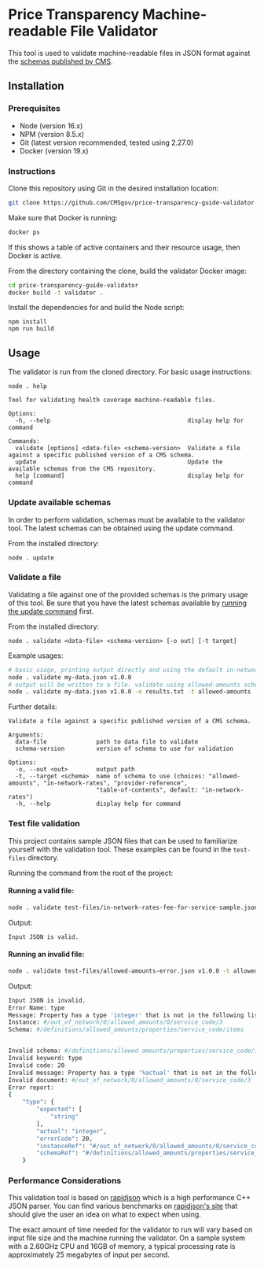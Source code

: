 # Price Transparency Machine-readable File Validator

This tool is used to validate machine-readable files in JSON format against the [schemas published by CMS](https://github.com/CMSgov/price-transparency-guide).

## Installation

### Prerequisites

- Node (version 16.x)
- NPM (version 8.5.x)
- Git (latest version recommended, tested using 2.27.0)
- Docker (version 19.x)

### Instructions

Clone this repository using Git in the desired installation location:

```bash
git clone https://github.com/CMSgov/price-transparency-guide-validator.git
```

Make sure that Docker is running:

```bash
docker ps
```

If this shows a table of active containers and their resource usage, then Docker is active.

From the directory containing the clone, build the validator Docker image:

```bash
cd price-transparency-guide-validator
docker build -t validator .
```

Install the dependencies for and build the Node script:

```
npm install
npm run build
```

## Usage

The validator is run from the cloned directory. For basic usage instructions:

```
node . help
```

```
Tool for validating health coverage machine-readable files.

Options:
  -h, --help                                       display help for command

Commands:
  validate [options] <data-file> <schema-version>  Validate a file against a specific published version of a CMS schema.
  update                                           Update the available schemas from the CMS repository.
  help [command]                                   display help for command
```

### Update available schemas

In order to perform validation, schemas must be available to the validator tool. The latest schemas can be obtained using the update command.

From the installed directory:

```
node . update
```

### Validate a file

Validating a file against one of the provided schemas is the primary usage of this tool. Be sure that you have the latest schemas available by [running the update command](#update-available-schemas) first.

From the installed directory:

```
node . validate <data-file> <schema-version> [-o out] [-t target]
```

Example usages:

```bash
# basic usage, printing output directly and using the default in-network-rates schema
node . validate my-data.json v1.0.0
# output will be written to a file. validate using allowed-amounts schema
node . validate my-data.json v1.0.0 -o results.txt -t allowed-amounts
```

Further details:

```
Validate a file against a specific published version of a CMS schema.

Arguments:
  data-file              path to data file to validate
  schema-version         version of schema to use for validation

Options:
  -o, --out <out>        output path
  -t, --target <schema>  name of schema to use (choices: "allowed-amounts", "in-network-rates", "provider-reference",
                         "table-of-contents", default: "in-network-rates")
  -h, --help             display help for command
```

### Test file validation
This project contains sample JSON files that can be used to familiarize yourself with the validation tool. These examples can be found in the `test-files` directory.

Running the command from the root of the project:

#### Running a valid file:
```bash
node . validate test-files/in-network-rates-fee-for-service-sample.json v1.0.0
```
Output: 
```
Input JSON is valid.
```

#### Running an invalid file:
```bash
node . validate test-files/allowed-amounts-error.json v1.0.0 -t allowed-amounts
```
Output: 
```bash
Input JSON is invalid.
Error Name: type
Message: Property has a type 'integer' that is not in the following list: 'string'.
Instance: #/out_of_network/0/allowed_amounts/0/service_code/3
Schema: #/definitions/allowed_amounts/properties/service_code/items


Invalid schema: #/definitions/allowed_amounts/properties/service_code/items
Invalid keyword: type
Invalid code: 20
Invalid message: Property has a type '%actual' that is not in the following list: '%expected'.
Invalid document: #/out_of_network/0/allowed_amounts/0/service_code/3
Error report:
{
    "type": {
        "expected": [
            "string"
        ],
        "actual": "integer",
        "errorCode": 20,
        "instanceRef": "#/out_of_network/0/allowed_amounts/0/service_code/3",
        "schemaRef": "#/definitions/allowed_amounts/properties/service_code/items"
    }
```

### Performance Considerations
This validation tool is based on [rapidjson](https://rapidjson.org/) which is a high performance C++ JSON parser. You can find various benchmarks on [rapidjson's site](https://rapidjson.org/md_doc_performance.html) that should give the user an idea on what to expect when using.

The exact amount of time needed for the validator to run will vary based on input file size and the machine running the validator. On a sample system with a 2.60GHz CPU and 16GB of memory, a typical processing rate is approximately 25 megabytes of input per second.
